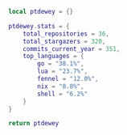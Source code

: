 <!--CONTENT_START-->
```lua
local ptdewey = {}

ptdewey.stats = {
    total_repositories = 36,
    total_stargazers = 320,
    commits_current_year = 351,
    top_languages = {
        go = "38.1%",
        lua = "23.7%",
        fennel = "12.0%",
        nix = "8.8%",
        shell = "6.2%"
    }
}

return ptdewey
```
<!--CONTENT_END-->
